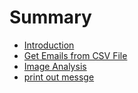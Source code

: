 # Summary

* [Introduction](README.md)
* [Get Emails from CSV File](chapter1.md)
* [Image Analysis](image-analysis.md)
* [print out messge](print-out-messge.md)

